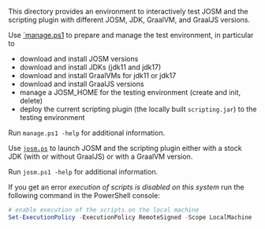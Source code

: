 This directory provides an environment to interactively test JOSM and the scripting plugin with different JOSM, JDK, GraalVM, and GraalJS versions.

Use [`manage.ps1](manage.ps1) to prepare and manage the test environment, in particular to

* download and install JOSM versions
* download and install JDKs (jdk11 and jdk17)
* download and install GraalVMs for jdk11 or jdk17
* download and install GraalJS versions
* manage a JOSM_HOME for the testing environment (create and init, delete)
* deploy the current scripting plugin (the locally built `scripting.jar`) to the testing environment

Run `manage.ps1 -help` for additional information.

Use [`josm.ps`](josm.ps1) to launch JOSM and the scripting plugin either with a stock JDK (with or without GraalJS) or with a GraalVM version.

Run `josm.ps1 -help` for additional information.

If you get an error *execution of scripts is disabled on this system* run the following command in the PowerShell console:
```powershell
# enable execution of the scripts on the local machine
Set-ExecutionPolicy -ExecutionPolicy RemoteSigned -Scope LocalMachine
```